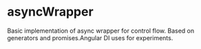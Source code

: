 # asyncWrapper
Basic implementation of async wrapper for control flow. Based on generators and promises.Angular DI uses for experiments.
